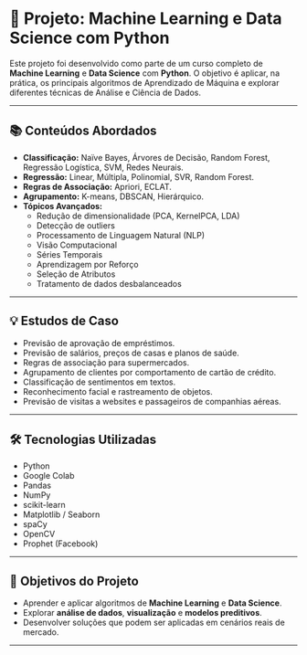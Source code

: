 # 🚀 Projeto: Machine Learning e Data Science com Python

Este projeto foi desenvolvido como parte de um curso completo de **Machine Learning** e **Data Science** com **Python**. O objetivo é aplicar, na prática, os principais algoritmos de Aprendizado de Máquina e explorar diferentes técnicas de Análise e Ciência de Dados.

---

## 📚 Conteúdos Abordados

- **Classificação:** Naïve Bayes, Árvores de Decisão, Random Forest, Regressão Logística, SVM, Redes Neurais.
- **Regressão:** Linear, Múltipla, Polinomial, SVR, Random Forest.
- **Regras de Associação:** Apriori, ECLAT.
- **Agrupamento:** K-means, DBSCAN, Hierárquico.
- **Tópicos Avançados:** 
  - Redução de dimensionalidade (PCA, KernelPCA, LDA)
  - Detecção de outliers
  - Processamento de Linguagem Natural (NLP)
  - Visão Computacional
  - Séries Temporais
  - Aprendizagem por Reforço
  - Seleção de Atributos
  - Tratamento de dados desbalanceados

---

## 💡 Estudos de Caso

- Previsão de aprovação de empréstimos.
- Previsão de salários, preços de casas e planos de saúde.
- Regras de associação para supermercados.
- Agrupamento de clientes por comportamento de cartão de crédito.
- Classificação de sentimentos em textos.
- Reconhecimento facial e rastreamento de objetos.
- Previsão de visitas a websites e passageiros de companhias aéreas.

---

## 🛠 Tecnologias Utilizadas

- Python
- Google Colab
- Pandas
- NumPy
- scikit-learn
- Matplotlib / Seaborn
- spaCy
- OpenCV
- Prophet (Facebook)

---

## 🎯 Objetivos do Projeto

- Aprender e aplicar algoritmos de **Machine Learning** e **Data Science**.
- Explorar **análise de dados**, **visualização** e **modelos preditivos**.
- Desenvolver soluções que podem ser aplicadas em cenários reais de mercado.

---
